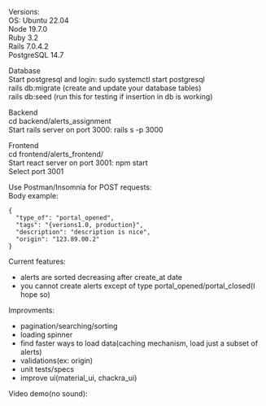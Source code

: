 Versions: \
OS: Ubuntu 22.04 \
Node 19.7.0 \
Ruby 3.2 \
Rails 7.0.4.2 \
PostgreSQL 14.7

Database \
Start postgresql and login: sudo systemctl start postgresql \
rails db:migrate (create and update your database tables) \
rails db:seed (run this for testing if insertion in db is working) 

Backend \
cd backend/alerts_assignment \
Start rails server on port 3000: rails s -p 3000

Frontend \
cd frontend/alerts_frontend/ \
Start react server on port 3001: npm start \
Select port 3001

Use Postman/Insomnia for POST requests: \
Body example:
```
{
  "type_of": "portal_opened",
  "tags": "{verions1.0, production}",
  "description": "description is nice",
  "origin": "123.89.00.2"
} 
```

Current features:
- alerts are sorted decreasing after create_at date
- you cannot create alerts except of type portal_opened/portal_closed(I hope so)

Improvments:
- pagination/searching/sorting
- loading spinner
- find faster ways to load data(caching mechanism, load just a subset of alerts)
- validations(ex: origin)
- unit tests/specs
- improve ui(material_ui, chackra_ui)

Video demo(no sound):
